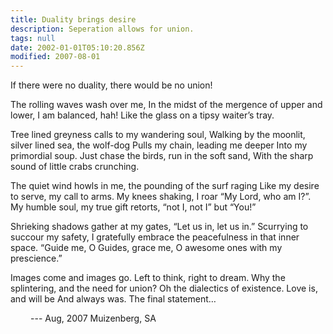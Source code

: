 ```yaml
---
title: Duality brings desire
description: Seperation allows for union.
tags: null
date: 2002-01-01T05:10:20.856Z
modified: 2007-08-01
---
```


<div class="poem">

If there were no duality, there would be no union!

The rolling waves wash over me,
In the midst of the mergence of upper and lower,
I am balanced, hah! Like the glass on a tipsy waiter’s
tray.

Tree lined greyness calls to my wandering soul,
Walking by the moonlit, silver lined sea, the wolf-dog
Pulls my chain, leading me deeper
Into my primordial soup.
Just chase the birds, run in the soft sand,
With the sharp sound of little crabs crunching.

The quiet wind howls in me, the pounding of the surf raging
Like my desire to serve, my call to arms. My knees shaking,
I roar “My Lord, who am I?”.
My humble soul, my true gift retorts,
“not I, not I” but “You!”

Shrieking shadows gather at my gates,
“Let us in, let us in.”
Scurrying to succour my safety, I gratefully embrace the peacefulness in that inner space.
“Guide me, O Guides, grace me, O awesome ones with my prescience.”

Images come and images go.
Left to think, right to dream.
Why the splintering, and the need for union?
Oh the dialectics of existence. Love is, and will be
And always was. The final statement…

<p style="padding-left: 2rem">--- Aug, 2007 Muizenberg, SA </p>

</div>
